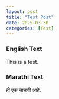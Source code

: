 ```yaml
---
layout: post
title: "Test Post"
date: 2025-03-30
categories: [Test]
---
```


### English Text
This is a test.

### Marathi Text
ही एक चाचणी आहे.
